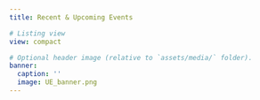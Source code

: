 ```yaml
---
title: Recent & Upcoming Events

# Listing view
view: compact

# Optional header image (relative to `assets/media/` folder).
banner:
  caption: ''
  image: UE_banner.png
---
```

